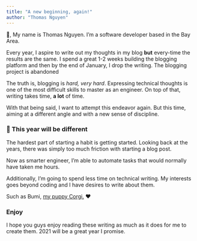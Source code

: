 ```yaml
---
title: "A new beginning, again!"
author: "Thomas Nguyen"
---
```


🙌, My name is Thomas Nguyen. I’m a software developer based in the Bay Area.

Every year, I aspire to write out my thoughts in my blog **but** every-time the results are the same. I spend a great 1-2 weeks building the blogging platform and then by the end of January, I drop the writing. The blogging project is abandoned

The truth is, blogging is _hard, very hard_. Expressing technical thoughts is one of the most difficult skills to master as an engineer. On top of that, writing takes time, **a lot** of time.

With that being said, I want to attempt this endeavor again. But this time, aiming at a different angle and with a new sense of discipline.

### 💪 This year will be different

The hardest part of starting a habit is getting started. Looking back at the years, there was simply too much friction with starting a blog post.

Now as smarter engineer, I’m able to automate tasks that would normally have taken me hours.

Additionally, I’m going to spend less time on technical writing. My interests goes beyond coding and I have desires to write about them.

Such as Bumi, [my puppy Corgi.](https://user-images.githubusercontent.com/14298038/103112874-d5799900-460c-11eb-9f5f-7a030244069f.jpg) ♥️

### Enjoy

I hope you guys enjoy reading these writing as much as it does for me to create them. 2021 will be a great year I promise.
